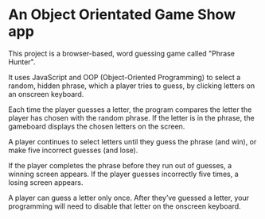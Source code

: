 # An Object Orientated Game Show app

This project is a browser-based, word guessing game called "Phrase Hunter".

It uses JavaScript and OOP (Object-Oriented Programming) to select a random, hidden phrase, which a player tries to guess, by clicking letters on an onscreen keyboard.

Each time the player guesses a letter, the program compares the letter the player has chosen with the random phrase. If the letter is in the phrase, the gameboard displays the chosen letters on the screen.

A player continues to select letters until they guess the phrase (and win), or make five incorrect guesses (and lose).

If the player completes the phrase before they run out of guesses, a winning screen appears. If the player guesses incorrectly five times, a losing screen appears.

A player can guess a letter only once. After they’ve guessed a letter, your programming will need to disable that letter on the onscreen keyboard.
